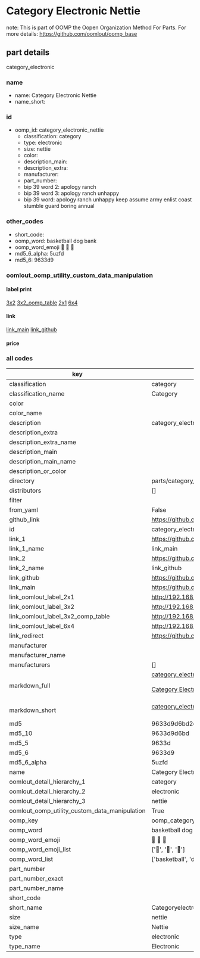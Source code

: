 # Category Electronic Nettie  

note: This is part of OOMP the Oopen Organization Method For Parts. For more details: https://github.com/oomlout/oomp_base

##  part details
  



category_electronic



### name
* name: Category Electronic Nettie
* name_short: 
### id
* oomp_id: category_electronic_nettie
  * classification: category
  * type: electronic
  * size: nettie
  * color: 
  * description_main: 
  * description_extra: 
  * manufacturer: 
  * part_number: 
  * bip 39 word 2: apology ranch
  * bip 39 word 3: apology ranch unhappy
  * bip 39 word: apology ranch unhappy keep assume army enlist coast stumble guard boring annual

### other_codes
* short_code: 
* oomp_word: basketball dog bank
* oomp_word_emoji :basketball: :dog: :bank:
* md5_6_alpha: 5uzfd
* md5_6: 9633d9






### oomlout_oomp_utility_custom_data_manipulation
#### label print
[3x2](http://192.168.1.245:1112/?label=oomp%205uzfd)
[3x2_oomp_table](http://192.168.1.108:1112/?label=oomp%205uzfd)
[2x1](http://192.168.1.242:1112/?label=oomp%205uzfd)
[6x4](http://192.168.1.55:1112/?label=oomp%205uzfd)    

#### link

[link_main](https://github.com/oomlout/oomlout_oomp_version_1_messy/tree/main/parts/category_electronic_nettie) [link_github](https://github.com/oomlout/oomlout_oomp_version_1_messy/tree/main/parts/category_electronic_nettie)                             

#### price







### all codes 
| key | value |  
| --- | --- |  
| classification | category |  
| classification_name | Category |  
| color |  |  
| color_name |  |  
| description | category_electronic |  
| description_extra |  |  
| description_extra_name |  |  
| description_main |  |  
| description_main_name |  |  
| description_or_color |   |  
| directory | parts/category_electronic_nettie |  
| distributors | [] |  
| filter |  |  
| from_yaml | False |  
| github_link | https://github.com/oomlout/oomlout_oomp_part_src/tree/main/parts/category_electronic_nettie |  
| id | category_electronic_nettie |  
| link_1 | https://github.com/oomlout/oomlout_oomp_version_1_messy/tree/main/parts/category_electronic_nettie |  
| link_1_name | link_main |  
| link_2 | https://github.com/oomlout/oomlout_oomp_version_1_messy/tree/main/parts/category_electronic_nettie |  
| link_2_name | link_github |  
| link_github | https://github.com/oomlout/oomlout_oomp_version_1_messy/tree/main/parts/category_electronic_nettie |  
| link_main | https://github.com/oomlout/oomlout_oomp_version_1_messy/tree/main/parts/category_electronic_nettie |  
| link_oomlout_label_2x1 | http://192.168.1.242:1112/?label=oomp%205uzfd |  
| link_oomlout_label_3x2 | http://192.168.1.245:1112/?label=oomp%205uzfd |  
| link_oomlout_label_3x2_oomp_table | http://192.168.1.108:1112/?label=oomp%205uzfd |  
| link_oomlout_label_6x4 | http://192.168.1.55:1112/?label=oomp%205uzfd |  
| link_redirect | https://github.com/oomlout/oomlout_oomp_version_1_messy/tree/main/parts/category_electronic_nettie |  
| manufacturer |  |  
| manufacturer_name |  |  
| manufacturers | [] |  
| markdown_full | [category_electronic_nettie](none)<br>[](none)<br>[Category Electronic Nettie](none)<br><br> |  
| markdown_short | [category_electronic_nettie](none)<br><br> |  
| md5 | 9633d9d6bd2cc9583006f79ddaac6053 |  
| md5_10 | 9633d9d6bd |  
| md5_5 | 9633d |  
| md5_6 | 9633d9 |  
| md5_6_alpha | 5uzfd |  
| name | Category Electronic Nettie |  
| oomlout_detail_hierarchy_1 | category |  
| oomlout_detail_hierarchy_2 | electronic |  
| oomlout_detail_hierarchy_3 | nettie |  
| oomlout_oomp_utility_custom_data_manipulation | True |  
| oomp_key | oomp_category_electronic_nettie |  
| oomp_word | basketball dog bank |  
| oomp_word_emoji | :basketball: :dog: :bank: |  
| oomp_word_emoji_list | [':basketball:', ':dog:', ':bank:'] |  
| oomp_word_list | ['basketball', 'dog', 'bank'] |  
| part_number |  |  
| part_number_exact |  |  
| part_number_name |  |  
| short_code |  |  
| short_name | Categoryelectronic |  
| size | nettie |  
| size_name | Nettie |  
| type | electronic |  
| type_name | Electronic |  
